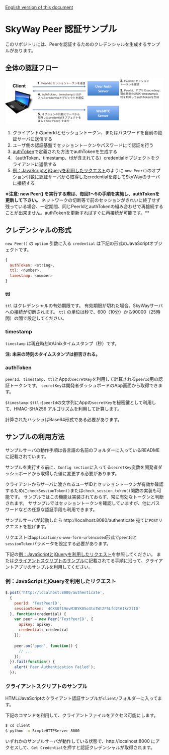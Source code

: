 [English version of this document](./README.md)

# SkyWay Peer 認証サンプル

このリポジトリには、Peerを認証するためのクレデンシャルを生成するサンプルがあります。

## 全体の認証フロー

![Peer Authentication Sequence](imgs/sequence_jp.png)

1. クライアントのpeerIdとセッショントークン、またはパスワードを自前の認証サーバに送信する
2. ユーザ側の認証基盤でセッショントークンやパスワードにて認証を行う
3. [authToken](#authtoken)で定義された方法でauthTokenを生成する
4. （authToken、timestamp、ttlが含まれてる）credentialオブジェクトをクライアントに返信する
5. [例：JavaScriptとjQueryを利用したリクエスト](#例javascriptとjqueryを利用したリクエスト)のように `new Peer()`のオプション引数に認証サーバから取得したcredentialを渡してSkyWayのサーバに接続する

**※注意: new Peer() を実行する際は、毎回1〜5の手順を実施し、authTokenを更新して下さい。** ネットワークの切断等で前のセッションがきれいに終了せず残っている場合、一定期間、同じPeerIdとauthTokenの組み合わせで再接続することが出来ません。authTokenを更新すればすぐに再接続が可能です。**

## クレデンシャルの形式

`new Peer()` の `option` 引数に入る `credential` は下記の形式のJavaScriptオブジェクトです。

```javascript
{
  authToken: <string>,
  ttl: <number>,
  timestamp: <number>
}
```

### ttl

`ttl` はクレデンシャルの有効期限です。
有効期限が切れた場合、SkyWayサーバへの接続が切断されます。
`ttl` の単位は秒で、600（10分）から90000（25時間）の間で設定してください。

### timestamp

`timestamp` は現在時刻のUnixタイムスタンプ（秒）です。

**注: 未来の時刻のタイムスタンプは拒否される。**

### authToken

`peerId`、`timestamp`、`ttl`とAppの`secretKey`を利用して計算される`peerId`用の認証トークンです。
`secretKey`は開発者ダッシュボードのApp画面から取得できます。

`$timestamp:$ttl:$peerId`の文字列にAppの`secretKey`を秘密鍵として利用して、HMAC-SHA256 アルゴリズムを利用して計算します。

計算されたハッシュはBase64形式である必要があります。


## サンプルの利用方法

サンプルサーバの動作手順は各言語の名前のフォルダーに入っているREADMEに記載されています。

サンプルを実行する前に、`Config section`に入ってる`secretKey`変数を開発者ダッシュボードから取得した値に変更する必要があります。

クライアントからサーバに渡されるユーザIDとセッショントークンが有効か確認するために`checkSessionToken()`または`check_session_token()`関数の実装も可能です。
サンプルではこの機能は実装されておらず、常に有効なトークンと判断されます。
ササンプルではセッショントークンを確認していますが、他にパスワードなどの任意な認証手段も利用できます。

サンプルサーバが起動したら http://localhost:8080/authenticate 宛てに`POST`リクエストを投げます。

リクエストは`application/x-www-form-urlencoded`形式で`peerId`と`sessionToken`パラメータを設定する必要があります。

下記の[例：JavaScriptとjQueryを利用したリクエスト](#例javascriptとjqueryを利用したリクエスト)を参照してください。
または[クライアントスクリプトのサンプル](#クライアントスクリプトのサンプル)に記載されてる手順に沿って、クライアントアプリのサンプルを利用してください。

### 例：JavaScriptとjQueryを利用したリクエスト

```javascript
$.post('http://localhost:8080/authenticate',
  {
    peerId: 'TestPeerID',
    sessionToken: '4CXS0f19nvMJBYK05o3toTWtZF5Lfd2t6Ikr2lID'
  }, function(credential) {
    var peer = new Peer('TestPeerID', {
      apikey: apikey,
      credential: credential
    });
    
    peer.on('open', function() {
      // ...
    });
  }).fail(function() {
    alert('Peer Authentication Failed');
  });
```

### クライアントスクリプトのサンプル

HTML/JavaScriptのクライアント認証サンプルが`client/`フォルダーに入ってます。

下記のコマンドを利用して、クライアントファイルをアクセス可能にします。
```bash
$ cd client
$ python -m SimpleHTTPServer 8000
```

いずれかのサンプルサーバが動作している状態で、http://localhost:8000 にアクセスして、`Get Credential`を押すと認証クレデンシャルが取得されます。
